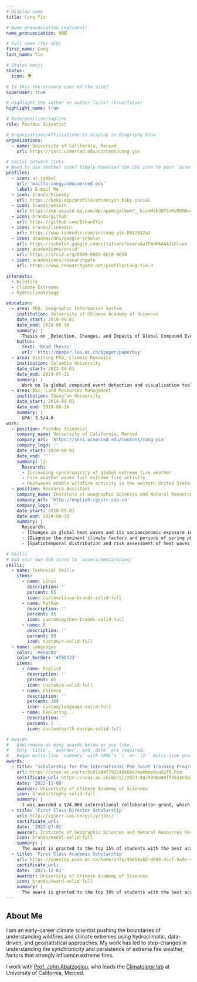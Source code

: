 ```yaml
---
# Display name
title: Cong Yin

# Name pronunciation (optional)
name_pronunciation: 殷聪

# Full name (for SEO)
first_name: Cong
last_name: Yin

# Status emoji
status:
  icon: 🌍

# Is this the primary user of the site?
superuser: true

# Highlight the author in author lists? (true/false)
highlight_name: true

# Role/position/tagline
role: Postdoc Scientist

# Organizations/Affiliations to display in Biography blox
organizations:
  - name: University of California, Merced
    url: https://snri.ucmerced.edu/content/cong-yin

# Social network links
# Need to use another icon? Simply download the SVG icon to your `assets/media/icons/` folder.
profiles:
  - icon: at-symbol
    url: 'mailto:congyin@ucmerced.edu'
    label: E-mail Me
  - icon: brands/bluesky
    url: https://bsky.app/profile/ethancyin.bsky.social
  - icon: brands/weixin
    url: https://mp.weixin.qq.com/mp/appmsgalbum?__biz=Mzk3NTExMzM0MA==&action=getalbum&album_id=3910201765521752070#wechat_redirect
  - icon: brands/github
    url: https://github.com/EthanCYin
  - icon: brands/linkedin
    url: https://www.linkedin.com/in/cong-yin-0812912a1
  - icon: academicons/google-scholar
    url: https://scholar.google.com/citations?user=AaTFWdMAAAAJ&hl=en
  - icon: academicons/orcid
    url: https://orcid.org/0009-0003-8618-9659
  - icon: academicons/researchgate
    url: https://www.researchgate.net/profile/Cong-Yin-3

interests:
  - Wildfire
  - Climate Extremes
  - Hydroclimatology

education:
  - area: PhD, Geographic Information System
    institution: University of Chinese Academy of Sciences
    date_start: 2018-09-01
    date_end: 2024-06-30
    summary: |
      Thesis on _Detection, Changes, and Impacts of Global Compound Events_. Supervised by [Prof Juanle Wang](http://english.igsnrr.cas.cn/sourcedb/yw_30508/scientists/En_sklreis/200908/t20090819_456359.html).
    button:
      text: 'Read Thesis'
      url: 'http://dpaper.las.ac.cn/Dpaper/paperbuy'
  - area: Visiting PhD, Climate Dynamics
    institution: Columbia University
    date_start: 2023-04-01
    date_end: 2024-07-31
    summary: |
      Work on [a global compound event detection and visualization toolbox and dataset](https://doi.org/10.1038/s41597-025-04530-x). Supervised by [Prof. Mingfang Ting](https://lamont.columbia.edu/directory/mingfang-ting) and [Dr. Kai Kornhuber](https://iiasa.ac.at/staff/kai-kornhuber).
  - area: BSc, Land Resources Management
    institution: Chang’an University
    date_start: 2014-09-01
    date_end: 2018-06-30
    summary: |
      GPA: 3.5/4.0
work:
  - position: Postdoc Scientist
    company_name: University of California, Merced
    company_url: 'https://snri.ucmerced.edu/content/cong-yin'
    company_logo: ''
    date_start: 2024-08-01
    date_end: ''
    summary: |2-
      Research:
      - Increasing synchronicity of global extreme fire weather
      - Fire weather waves fuel extreme fire activity
      - Heatwaves enable wildfire activity in the western United States
  - position: Research Assistant
    company_name: Institute of Geographic Sciences and Natural Resources Research, CAS
    company_url: 'http://english.igsnrr.cas.cn'
    company_logo: ''
    date_start: 2018-09-01
    date_end: 2024-06-30
    summary: |
      Research:
      - [Changes in global heat waves and its socioeconomic exposure in a warmer future](https://doi.org/10.1016/j.crm.2022.100459)
      - [Diagnose the dominant climate factors and periods of spring phenology in Qinling Mountains, China](https://doi.org/10.1016/j.ecolind.2021.108211)
      - [Spatiotemporal distribution and risk assessment of heat waves based on apparent temperature in the one belt and one road region](https://doi.org/10.3390/rs12071174)

# Skills
# Add your own SVG icons to `assets/media/icons/`
skills:
  - name: Technical Skills
    items:
      - name: Linux
        description: ''
        percent: 85
        icon: custom/linux-brands-solid-full
      - name: Python
        description: ''
        percent: 95
        icon: custom/python-brands-solid-full
      - name: R
        description: ''
        percent: 90
        icon: custom/r-solid-full
  - name: Languages
    color: '#eeac02'
    color_border: '#f0bf23'
    items:
      - name: English
        description: ''
        percent: 85
        icon: custom/a-solid-full
      - name: Chinese
        description: ''
        percent: 100
        icon: custom/language-solid-full
      - name: Exploring...
        description: ''
        percent: 1
        icon: custom/earth-europe-solid-full

# Awards.
#   Add/remove as many awards below as you like.
#   Only `title`, `awarder`, and `date` are required.
#   Begin multi-line `summary` with YAML's `|` or `|2-` multi-line prefix and indent 2 spaces below.
awards:
  - title: 'Scholarship for the International PhD Joint Training Program'
    url: https://ucas.ac.cn/tz/5cd1a84f792248608474a6bde8ca02f0.htm
    certificate_url: https://ucas.ac.cn/docs//2023-04/9996a09ff7624edaadf98bd72fbf6a6e.pdf
    date: '2022-11-08'
    awarder: University of Chinese Academy of Sciences
    icon: brands/trophy-solid-full
    summary: |
      I was awarded a $24,000 international collaboration grant, which supported a 14-month research visit (April 2023 – July 2024) to Columbia University, under the mentorship of Dr. Mingfang Ting and Dr. Kai Kornhuber. This collaboration enabled me to work alongside leading climate scientists.
  - title: 'First Class Director Scholarship'
    url: http://igsnrr.cas.cn/yjsjy/jzxj/
    certificate_url: 
    date: '2023-07-01'
    awarder: Institute of Geographic Sciences and Natural Resources Research, CAS
    icon: brands/medal-solid-full
    summary: |
      The award is granted to the top 15% of students with the best academic performance.
  - title: 'First Class Academic Scholarship'
    url: https://onestop.ucas.ac.cn/home/info/4b058ab2-d690-4ccf-9a9c-4ec481c39749/1
    certificate_url: 
    date: '2023-12-01'
    awarder: University of Chinese Academy of Sciences
    icon: brands/award-solid-full
    summary: |
      The award is granted to the top 30% of students with the best academic performance.
---
```


## About Me

I am an early-career climate scientist pushing the boundaries of understanding wildfires and climate extremes using hydroclimatic, data-driven, and geostatistical approaches. My work has led to step-changes in understanding the synchronicity and persistence of extreme fire weather, factors that strongly influence extreme fires.

I work with [Prof. John Abatzoglou](https://engineering.ucmerced.edu/content/john-abatzoglou), who leads the [Climatology lab](https://www.climatologylab.org) at University of California, Merced.
